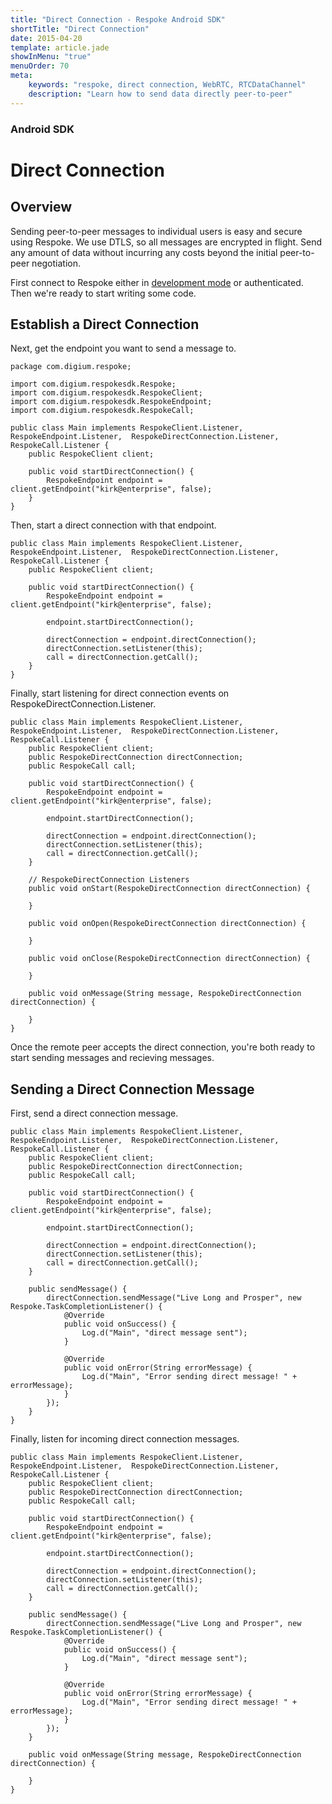 ```yaml
---
title: "Direct Connection - Respoke Android SDK"
shortTitle: "Direct Connection"
date: 2015-04-20
template: article.jade
showInMenu: "true"
menuOrder: 70
meta:
    keywords: "respoke, direct connection, WebRTC, RTCDataChannel"
    description: "Learn how to send data directly peer-to-peer"
---
```


### Android SDK
# Direct Connection

## Overview

Sending peer-to-peer messages to individual users is easy and secure using Respoke. We use DTLS, so all messages are
encrypted in flight. Send any amount of data without incurring any costs beyond the initial peer-to-peer negotiation.

First connect to Respoke either in [development mode](/client/android/getting-started.html) or authenticated. Then we're
ready to start writing some code.

## Establish a Direct Connection

Next, get the endpoint you want to send a message to.

    package com.digium.respoke;

    import com.digium.respokesdk.Respoke;
    import com.digium.respokesdk.RespokeClient;
    import com.digium.respokesdk.RespokeEndpoint;
    import com.digium.respokesdk.RespokeCall;

    public class Main implements RespokeClient.Listener, RespokeEndpoint.Listener,  RespokeDirectConnection.Listener, RespokeCall.Listener {
        public RespokeClient client;

        public void startDirectConnection() {
            RespokeEndpoint endpoint = client.getEndpoint("kirk@enterprise", false);
        }
    }

Then, start a direct connection with that endpoint.

    public class Main implements RespokeClient.Listener, RespokeEndpoint.Listener,  RespokeDirectConnection.Listener, RespokeCall.Listener {
        public RespokeClient client;

        public void startDirectConnection() {
            RespokeEndpoint endpoint = client.getEndpoint("kirk@enterprise", false);

            endpoint.startDirectConnection();

            directConnection = endpoint.directConnection();
            directConnection.setListener(this);
            call = directConnection.getCall();
        }
    }

Finally, start listening for direct connection events on RespokeDirectConnection.Listener.

    public class Main implements RespokeClient.Listener, RespokeEndpoint.Listener,  RespokeDirectConnection.Listener, RespokeCall.Listener {
        public RespokeClient client;
        public RespokeDirectConnection directConnection;
        public RespokeCall call;

        public void startDirectConnection() {
            RespokeEndpoint endpoint = client.getEndpoint("kirk@enterprise", false);

            endpoint.startDirectConnection();

            directConnection = endpoint.directConnection();
            directConnection.setListener(this);
            call = directConnection.getCall();
        }

        // RespokeDirectConnection Listeners
        public void onStart(RespokeDirectConnection directConnection) {

        }

        public void onOpen(RespokeDirectConnection directConnection) {

        }

        public void onClose(RespokeDirectConnection directConnection) {

        }

        public void onMessage(String message, RespokeDirectConnection directConnection) {

        }
    }


Once the remote peer accepts the direct connection, you're both ready to start sending messages and recieving messages.

## Sending a Direct Connection Message

First, send a direct connection message.

    public class Main implements RespokeClient.Listener, RespokeEndpoint.Listener,  RespokeDirectConnection.Listener, RespokeCall.Listener {
        public RespokeClient client;
        public RespokeDirectConnection directConnection;
        public RespokeCall call;

        public void startDirectConnection() {
            RespokeEndpoint endpoint = client.getEndpoint("kirk@enterprise", false);

            endpoint.startDirectConnection();

            directConnection = endpoint.directConnection();
            directConnection.setListener(this);
            call = directConnection.getCall();
        }

        public sendMessage() {
            directConnection.sendMessage("Live Long and Prosper", new Respoke.TaskCompletionListener() {
                @Override
                public void onSuccess() {
                    Log.d("Main", "direct message sent");
                }

                @Override
                public void onError(String errorMessage) {
                    Log.d("Main", "Error sending direct message! " + errorMessage);
                }
            });
        }
    }

Finally, listen for incoming direct connection messages.

    public class Main implements RespokeClient.Listener, RespokeEndpoint.Listener,  RespokeDirectConnection.Listener, RespokeCall.Listener {
        public RespokeClient client;
        public RespokeDirectConnection directConnection;
        public RespokeCall call;

        public void startDirectConnection() {
            RespokeEndpoint endpoint = client.getEndpoint("kirk@enterprise", false);

            endpoint.startDirectConnection();

            directConnection = endpoint.directConnection();
            directConnection.setListener(this);
            call = directConnection.getCall();
        }

        public sendMessage() {
            directConnection.sendMessage("Live Long and Prosper", new Respoke.TaskCompletionListener() {
                @Override
                public void onSuccess() {
                    Log.d("Main", "direct message sent");
                }

                @Override
                public void onError(String errorMessage) {
                    Log.d("Main", "Error sending direct message! " + errorMessage);
                }
            });
        }

        public void onMessage(String message, RespokeDirectConnection directConnection) {

        }
    }
